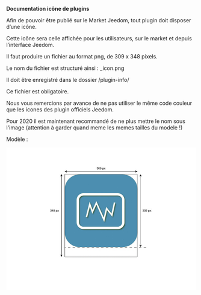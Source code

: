 **Documentation icône de plugins**

Afin de pouvoir être publié sur le Market Jeedom, tout plugin doit disposer d’une icône.

Cette icône sera celle affichée pour les utilisateurs, sur le market et depuis l’interface Jeedom.

Il faut produire un fichier au format png, de 309 x 348 pixels.

Le nom du fichier est structuré ainsi : <plugin-id>_icon.png

Il doit être enregistré dans le dossier /plugin-info/

Ce fichier est obligatoire.

Nous vous remercions par avance de ne pas utiliser le même code couleur que les icones des plugin officiels Jeedom.

Pour 2020 il est maintenant recommandé de ne plus mettre le nom sous l'image (attention à garder quand meme les memes tailles du modele !)

Modèle :

![modele-icone](../images/plugin-Jeedom-px.jpg)
